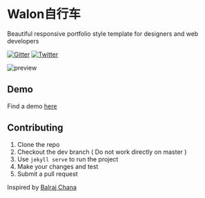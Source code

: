 # Walon自行车
Beautiful responsive portfolio style template for designers and web developers

[![Gitter](https://badges.gitter.im/nikrich/jekyll-slender-template.svg)](https://gitter.im/nikrich/jekyll-slender-template?utm_source=badge&utm_medium=badge&utm_campaign=pr-badge)
[![Twitter](https://img.shields.io/badge/Twitter-@slender_rich-blue.svg?style=flat)](https://twitter.com/slender_rich)

![preview](http://i.imgur.com/9Nz6Ib9.jpg)

## Demo
Find a demo [here](http://nikrich.github.io/jekyll-slender-template/#)

## Contributing

1. Clone the repo
2. Checkout the dev branch ( Do not work directly on master )
3. Use ```jekyll serve``` to run the project
4. Make your changes and test
5. Submit a pull request


Inspired by [Balraj Chana](https://dribbble.com/shots/2380700-New-Portfolio-Site-Live)
